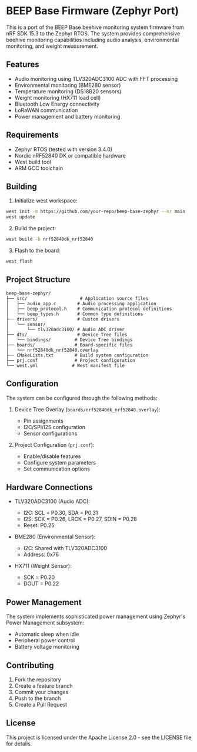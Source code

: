 # BEEP Base Firmware (Zephyr Port)

This is a port of the BEEP Base beehive monitoring system firmware from nRF SDK 15.3 to the Zephyr RTOS. The system provides comprehensive beehive monitoring capabilities including audio analysis, environmental monitoring, and weight measurement.

## Features

- Audio monitoring using TLV320ADC3100 ADC with FFT processing
- Environmental monitoring (BME280 sensor)
- Temperature monitoring (DS18B20 sensors)
- Weight monitoring (HX711 load cell)
- Bluetooth Low Energy connectivity
- LoRaWAN communication
- Power management and battery monitoring

## Requirements

- Zephyr RTOS (tested with version 3.4.0)
- Nordic nRF52840 DK or compatible hardware
- West build tool
- ARM GCC toolchain

## Building

1. Initialize west workspace:
```bash
west init -m https://github.com/your-repo/beep-base-zephyr --mr main
west update
```

2. Build the project:
```bash
west build -b nrf52840dk_nrf52840
```

3. Flash to the board:
```bash
west flash
```

## Project Structure

```
beep-base-zephyr/
├── src/                    # Application source files
│   ├── audio_app.c        # Audio processing application
│   ├── beep_protocol.h    # Communication protocol definitions
│   └── beep_types.h       # Common type definitions
├── drivers/               # Custom drivers
│   └── sensor/
│       └── tlv320adc3100/ # Audio ADC driver
├── dts/                   # Device Tree files
│   └── bindings/         # Device Tree bindings
├── boards/               # Board-specific files
│   └── nrf52840dk_nrf52840.overlay
├── CMakeLists.txt        # Build system configuration
├── prj.conf              # Project configuration
└── west.yml             # West manifest file
```

## Configuration

The system can be configured through the following methods:

1. Device Tree Overlay (`boards/nrf52840dk_nrf52840.overlay`):
   - Pin assignments
   - I2C/SPI/I2S configuration
   - Sensor configurations

2. Project Configuration (`prj.conf`):
   - Enable/disable features
   - Configure system parameters
   - Set communication options

## Hardware Connections

- TLV320ADC3100 (Audio ADC):
  - I2C: SCL = P0.30, SDA = P0.31
  - I2S: SCK = P0.26, LRCK = P0.27, SDIN = P0.28
  - Reset: P0.25

- BME280 (Environmental Sensor):
  - I2C: Shared with TLV320ADC3100
  - Address: 0x76

- HX711 (Weight Sensor):
  - SCK = P0.20
  - DOUT = P0.22

## Power Management

The system implements sophisticated power management using Zephyr's Power Management subsystem:
- Automatic sleep when idle
- Peripheral power control
- Battery voltage monitoring

## Contributing

1. Fork the repository
2. Create a feature branch
3. Commit your changes
4. Push to the branch
5. Create a Pull Request

## License

This project is licensed under the Apache License 2.0 - see the LICENSE file for details.
